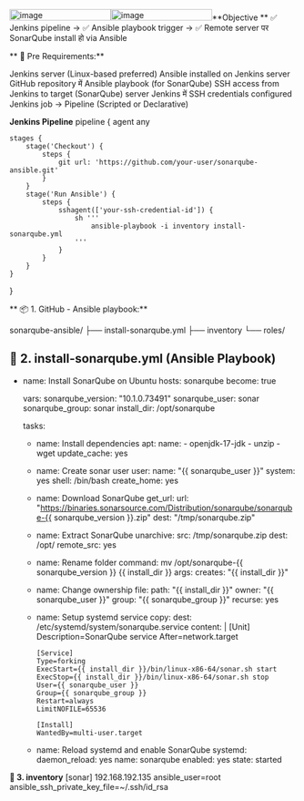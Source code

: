 <img width="178" height="20" alt="image" src="https://github.com/user-attachments/assets/9369ea98-6bd0-48d0-8116-3c9330f8e3f2" /><img width="178" height="20" alt="image" src="https://github.com/user-attachments/assets/62a75e9a-50f1-4429-a940-5b95a5bc9093" />**Objective **
✅ Jenkins pipeline →
✅ Ansible playbook trigger →
✅ Remote server पर SonarQube install हो via Ansible


**
🧱 Pre Requirements:**

Jenkins server (Linux-based preferred)
Ansible installed on Jenkins server
GitHub repository में Ansible playbook (for SonarQube)
SSH access from Jenkins to target (SonarQube) server
Jenkins में SSH credentials configured
Jenkins job → Pipeline (Scripted or Declarative)


**Jenkins Pipeline**
pipeline {
    agent any

    stages {
        stage('Checkout') {
            steps {
                git url: 'https://github.com/your-user/sonarqube-ansible.git'
            }
        }
        stage('Run Ansible') {
            steps {
                sshagent(['your-ssh-credential-id']) {
                    sh '''
                        ansible-playbook -i inventory install-sonarqube.yml
                    '''
                }
            }
        }
    }
}




**
📦 1. GitHub - Ansible playbook:**

sonarqube-ansible/
├── install-sonarqube.yml
├── inventory
└── roles/



**📁 2. install-sonarqube.yml (Ansible Playbook)**
---
- name: Install SonarQube on Ubuntu
  hosts: sonarqube
  become: true

  vars:
    sonarqube_version: "10.1.0.73491"
    sonarqube_user: sonar
    sonarqube_group: sonar
    install_dir: /opt/sonarqube

  tasks:
    - name: Install dependencies
      apt:
        name:
          - openjdk-17-jdk
          - unzip
          - wget
        update_cache: yes

    - name: Create sonar user
      user:
        name: "{{ sonarqube_user }}"
        system: yes
        shell: /bin/bash
        create_home: yes

    - name: Download SonarQube
      get_url:
        url: "https://binaries.sonarsource.com/Distribution/sonarqube/sonarqube-{{ sonarqube_version }}.zip"
        dest: "/tmp/sonarqube.zip"

    - name: Extract SonarQube
      unarchive:
        src: /tmp/sonarqube.zip
        dest: /opt/
        remote_src: yes

    - name: Rename folder
      command: mv /opt/sonarqube-{{ sonarqube_version }} {{ install_dir }}
      args:
        creates: "{{ install_dir }}"

    - name: Change ownership
      file:
        path: "{{ install_dir }}"
        owner: "{{ sonarqube_user }}"
        group: "{{ sonarqube_group }}"
        recurse: yes

    - name: Setup systemd service
      copy:
        dest: /etc/systemd/system/sonarqube.service
        content: |
          [Unit]
          Description=SonarQube service
          After=network.target

          [Service]
          Type=forking
          ExecStart={{ install_dir }}/bin/linux-x86-64/sonar.sh start
          ExecStop={{ install_dir }}/bin/linux-x86-64/sonar.sh stop
          User={{ sonarqube_user }}
          Group={{ sonarqube_group }}
          Restart=always
          LimitNOFILE=65536

          [Install]
          WantedBy=multi-user.target

    - name: Reload systemd and enable SonarQube
      systemd:
        daemon_reload: yes
        name: sonarqube
        enabled: yes
        state: started


**📁 3. inventory**
[sonar]
192.168.192.135 ansible_user=root ansible_ssh_private_key_file=~/.ssh/id_rsa


